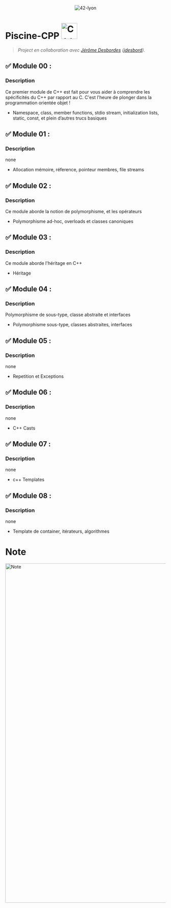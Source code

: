 <p align="center">
    <img alt="42-lyon" src="https://user-images.githubusercontent.com/45235527/106354618-6ec65a00-62f3-11eb-8688-ba9e0f4e77de.jpg" />
</p>

#  Piscine-CPP <img alt="C++ icon" src="https://img.icons8.com/color/452/c-plus-plus-logo.png" width="50" height="50">

> *Project en collaboration avec <a href="https://github.com/JDesbordes">Jérôme Desbordes</a> (<a href="https://profile.intra.42.fr/users/jdesbord">jdesbord</a>).*

## ✅ Module 00 :

### <strong>Description</strong>

Ce premier module de C++ est fait pour vous aider à comprendre les spécificités du C++ par rapport au C. C'est l'heure de plonger dans la programmation orientée objet !

- Namespace, class, member functions, stdio stream,
initialization lists, static, const, et plein d’autres trucs
basiques


## ✅ Module 01 :

### <strong>Description</strong>

none

- Allocation mémoire, réference, pointeur membres, file
streams


## ✅ Module 02 :

### <strong>Description</strong>

Ce module aborde la notion de polymorphisme, et les opérateurs

- Polymorphisme ad-hoc, overloads et classes canoniques


## ✅ Module 03 :

### <strong>Description</strong>

Ce module aborde l'héritage en C++

- Héritage


## ✅ Module 04 :

### <strong>Description</strong>

Polymorphisme de sous-type, classe abstraite et interfaces

- Polymorphisme sous-type, classes abstraites, interfaces


## ✅ Module 05 :

### <strong>Description</strong>

none

- Repetition et Exceptions


## ✅ Module 06 :

### <strong>Description</strong>

none

- C++ Casts


## ✅ Module 07 :

### <strong>Description</strong>

none

- c++ Templates


## ✅ Module 08 :

### <strong>Description</strong>

none

- Template de container, itérateurs, algorithmes


# Note

<img width="1062" alt="Note" src="https://user-images.githubusercontent.com/45235527/104217768-1579b200-543c-11eb-8b3c-6e0aca7ec7db.PNG">
